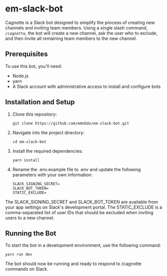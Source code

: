 # em-slack-bot
Cagnotte is a Slack bot designed to simplify the process of creating new channels and inviting team members. Using a single slash command, `/cagnotte`, the bot will create a new channel, ask the user who to exclude, and then invite all remaining team members to the new channel.

## Prerequisites

To use this bot, you'll need:

- Node.js
- yarn
- A Slack account with administrative access to install and configure bots

## Installation and Setup

1. Clone this repository:
   ```shell
   git clone https://github.com/emnbdx/em-slack-bot.git
   ```
1. Navigate into the project directory:
   ```shell
   cd em-slack-bot
   ```
1. Install the required dependencies:
   ```shell
   yarn install
   ```
1. Rename the .env.example file to .env and update the following parameters with your own information:
   ```shell
   SLACK_SIGNING_SECRET=
   SLACK_BOT_TOKEN=
   STATIC_EXCLUDE=
   ```
The SLACK_SIGNING_SECRET and SLACK_BOT_TOKEN are available from your app settings on Slack's development portal. The STATIC_EXCLUDE is a comma-separated list of user IDs that should be excluded when inviting users to a new channel.

## Running the Bot
To start the bot in a development environment, use the following command:
   ```shell
   yarn run dev
   ```

The bot should now be running and ready to respond to /cagnotte commands on Slack.